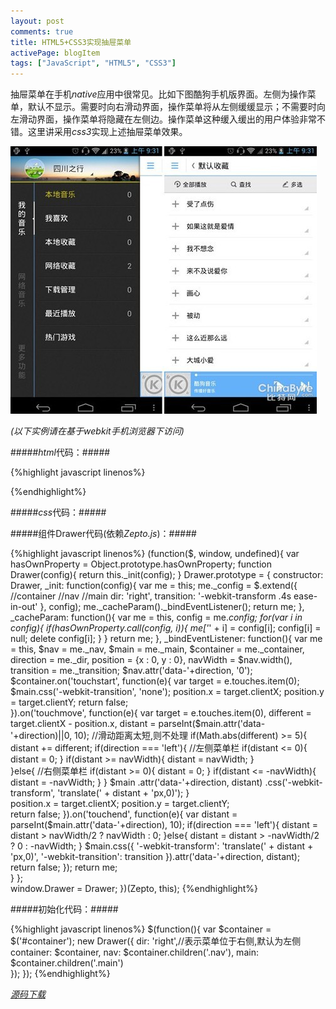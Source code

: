 ```yaml
---
layout: post
comments: true
title: HTML5+CSS3实现抽屉菜单
activePage: blogItem
tags: ["JavaScript", "HTML5", "CSS3"]
---
```


抽屉菜单在手机*native*应用中很常见。比如下图酷狗手机版界面。左侧为操作菜单，默认不显示。需要时向右滑动界面，操作菜单将从左侧缓缓显示；不需要时向左滑动界面，操作菜单将隐藏在左侧边。操作菜单这种缓入缓出的用户体验非常不错。这里讲采用*css3*实现上述抽屉菜单效果。

<p class="image-container"><img src="/images/drawer_1.jpg" alt="抽屉菜单示例图" /></p>
<!--more-->

*(以下实例请在基于webkit手机浏览器下访问)*

#####*html*代码：#####

{%highlight javascript linenos%}
<div id="container" class="container">
	<div class="main"></div><!--主界面-->
	<div class="nav"></div><!--菜单-->
</div>
{%endhighlight%}

#####*css*代码：#####

<script src="https://gist.github.com/lightunderblack/124f027fd484729d2dde.js"></script>

#####组件Drawer代码(依赖*Zepto.js*)：#####

{%highlight javascript linenos%}
(function($, window, undefined){
	var hasOwnProperty = Object.prototype.hasOwnProperty;
	function Drawer(config){
		return this._init(config);
	}
	Drawer.prototype = {
		constructor: Drawer,
		_init: function(config){
			var me = this;
			me._config = $.extend({
				//container
				//nav
				//main
				dir: 'right',
				transition: '-webkit-transform .4s ease-in-out'
			}, config);
			me._cacheParam()._bindEventListener();
			return me;
		},
		_cacheParam: function(){
			var me = this, 
				config = me._config;
			for(var i in config){
				if(hasOwnProperty.call(config, i)){
					me['_' + i] = config[i];
					config[i] = null;
					delete config[i];
				}
			}
			return me;
		},
		_bindEventListener: function(){
			var me = this,
				$nav = me._nav,
				$main = me._main,
				$container = me._container,
				direction = me._dir,
				position = {x : 0, y : 0},
				navWidth = $nav.width(),
				transition = me._transition;
			$nav.attr('data-'+direction, '0');
			$container.on('touchstart', function(e){
				var target = e.touches.item(0);
				$main.css('-webkit-transition', 'none');
				position.x = target.clientX;
				position.y = target.clientY;
				return false;						
			}).on('touchmove', function(e){
				var target = e.touches.item(0),
					different = target.clientX - position.x,
					distant = parseInt($main.attr('data-'+direction)||0, 10);
				//滑动距离太短,则不处理
				if(Math.abs(different) >= 5){
					distant += different;
					if(direction === 'left'){
						//左侧菜单栏
						if(distant <= 0){
						  distant = 0;
						}
						if(distant >= navWidth){
						  distant = navWidth; 
						}							
					}else{
						//右侧菜单栏
						if(distant >= 0){
						  distant = 0;
						}
						if(distant <= -navWidth){
						  distant = -navWidth; 
						}
					}
					$main
					  .attr('data-'+direction, distant)
					  .css('-webkit-transform', 'translate(' + distant + 'px,0)');
				}					
				position.x = target.clientX;
				position.y = target.clientY;				
				return false;
			}).on('touchend', function(e){
				var distant = parseInt($main.attr('data-'+direction), 10);
				if(direction === 'left'){
					distant = distant > navWidth/2 ? navWidth : 0;
				}else{
					distant = distant > -navWidth/2 ? 0 : -navWidth;
				}
				$main.css({
					'-webkit-transform': 'translate(' + distant + 'px,0)',
					'-webkit-transition': transition
				}).attr('data-'+direction, distant);
				return false;
			});
			return me;	
		}
	};	
	window.Drawer = Drawer;
})(Zepto, this);
{%endhighlight%}

#####初始化代码：#####

{%highlight javascript linenos%}
$(function(){
  var $container = $('#container');
  new Drawer({
    dir: 'right',//表示菜单位于右侧,默认为左侧
    container: $container,
    nav: $container.children('.nav'),
    main: $container.children('.main')			
  });
});
{%endhighlight%}

[*源码下载*](/downloads/files/drawer.zip)


